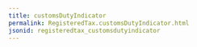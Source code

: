 ```yaml
---
title: customsDutyIndicator
permalink: RegisteredTax.customsDutyIndicator.html
jsonid: registeredtax_customsdutyindicator
---
```

